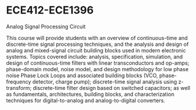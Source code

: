 # ECE412-ECE1396
 Analog Signal Processing Circuit

 This course will provide students with an overview of continuous-time and discrete-time signal processing techniques, and the analysis and design of analog and mixed-signal circuit building blocks used in modern electronic systems. Topics covered include: analysis, specification, simulation, and design of continuous-time filters with linear transconductors and op-amps; phase-domain model, noise model, and design methodology for low phase noise Phase Lock Loops and associated building blocks (VCO, phase-frequency detector, charge pump); discrete-time signal analysis using z-transform; discrete-time filter design based on switched capacitors; as well as fundamentals, architectures, building blocks, and characterization techniques for digital-to-analog and analog-to-digital converters.
